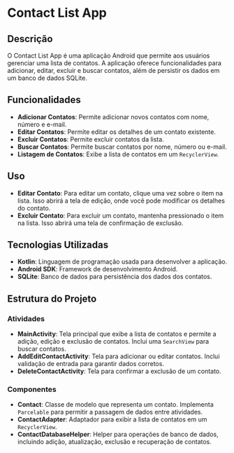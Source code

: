 # Contact List App

## Descrição

O Contact List App é uma aplicação Android que permite aos usuários gerenciar uma lista de contatos. A aplicação oferece funcionalidades para adicionar, editar, excluir e buscar contatos, além de persistir os dados em um banco de dados SQLite.

## Funcionalidades

- **Adicionar Contatos**: Permite adicionar novos contatos com nome, número e e-mail.
- **Editar Contatos**: Permite editar os detalhes de um contato existente.
- **Excluir Contatos**: Permite excluir contatos da lista.
- **Buscar Contatos**: Permite buscar contatos por nome, número ou e-mail.
- **Listagem de Contatos**: Exibe a lista de contatos em um `RecyclerView`.

## Uso

- **Editar Contato**: Para editar um contato, clique uma vez sobre o item na lista. Isso abrirá a tela de edição, onde você pode modificar os detalhes do contato.
- **Excluir Contato**: Para excluir um contato, mantenha pressionado o item na lista. Isso abrirá uma tela de confirmação de exclusão.


## Tecnologias Utilizadas

- **Kotlin**: Linguagem de programação usada para desenvolver a aplicação.
- **Android SDK**: Framework de desenvolvimento Android.
- **SQLite**: Banco de dados para persistência dos dados dos contatos.

## Estrutura do Projeto

### Atividades

- **MainActivity**: Tela principal que exibe a lista de contatos e permite a adição, edição e exclusão de contatos. Inclui uma `SearchView` para buscar contatos.
- **AddEditContactActivity**: Tela para adicionar ou editar contatos. Inclui validação de entrada para garantir dados corretos.
- **DeleteContactActivity**: Tela para confirmar a exclusão de um contato.

### Componentes

- **Contact**: Classe de modelo que representa um contato. Implementa `Parcelable` para permitir a passagem de dados entre atividades.
- **ContactAdapter**: Adaptador para exibir a lista de contatos em um `RecyclerView`.
- **ContactDatabaseHelper**: Helper para operações de banco de dados, incluindo adição, atualização, exclusão e recuperação de contatos.
